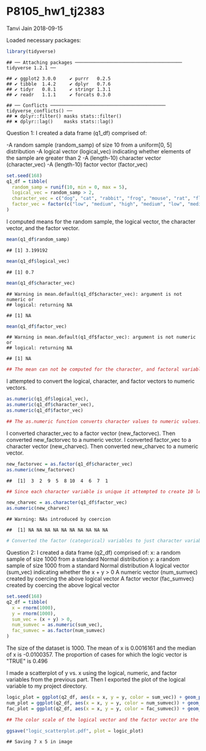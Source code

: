 P8105\_hw1\_tj2383
================
Tanvi Jain
2018-09-15

Loaded necessary packages:

``` r
library(tidyverse)
```

    ## ── Attaching packages ─────────────────────────────────────── tidyverse 1.2.1 ──

    ## ✔ ggplot2 3.0.0     ✔ purrr   0.2.5
    ## ✔ tibble  1.4.2     ✔ dplyr   0.7.6
    ## ✔ tidyr   0.8.1     ✔ stringr 1.3.1
    ## ✔ readr   1.1.1     ✔ forcats 0.3.0

    ## ── Conflicts ────────────────────────────────────────── tidyverse_conflicts() ──
    ## ✖ dplyr::filter() masks stats::filter()
    ## ✖ dplyr::lag()    masks stats::lag()

Question 1: I created a data frame (q1\_df) comprised of:

-A random sample (random\_samp) of size 10 from a uniform\[0, 5\] distribution -A logical vector (logical\_vec) indicating whether elements of the sample are greater than 2 -A (length-10) character vector (character\_vec) -A (length-10) factor vector (factor\_vec)

``` r
set.seed(168)
q1_df = tibble(
  random_samp = runif(10, min = 0, max = 5),
  logical_vec = random_samp > 2,
  character_vec = c("dog", "cat", "rabbit", "frog", "mouse", "rat", "fly", "hippo", "horse", "bird"),
  factor_vec = factor(c("low", "medium", "high", "medium", "low", "medium", "high", "low", "low", "high"))
)
```

I computed means for the random sample, the logical vector, the character vector, and the factor vector.

``` r
mean(q1_df$random_samp)
```

    ## [1] 3.199192

``` r
mean(q1_df$logical_vec)
```

    ## [1] 0.7

``` r
mean(q1_df$character_vec)
```

    ## Warning in mean.default(q1_df$character_vec): argument is not numeric or
    ## logical: returning NA

    ## [1] NA

``` r
mean(q1_df$factor_vec)
```

    ## Warning in mean.default(q1_df$factor_vec): argument is not numeric or
    ## logical: returning NA

    ## [1] NA

``` r
## The mean can not be computed for the character, and factoral variables because the values are not numeric/integers. The mean was calculated for the random_samp of uniform distribution and the logical_vec.
```

I attempted to convert the logical, character, and factor vectors to numeric vectors.

``` r
as.numeric(q1_df$logical_vec),
as.numeric(q1_df$character_vec),
as.numeric(q1_df$factor_vec)

## The as.numeric function converts character values to numeric values. In the logical vector, 0 is FALSE and 1 is TRUE. In the factor vector, 2 is Low, 3 is Medium, and 1 is High. Numeric values cannot be assigned to a character variable.
```

I converted character\_vec to a factor vector (new\_factorvec). Then converted new\_factorvec to a numeric vector. I converted factor\_vec to a character vector (new\_charvec). Then converted new\_charvec to a numeric vector.

``` r
new_factorvec = as.factor(q1_df$character_vec)
as.numeric(new_factorvec)
```

    ##  [1]  3  2  9  5  8 10  4  6  7  1

``` r
## Since each character variable is unique it attempted to create 10 levels when converting to the factor (categorical) variables. Assigned random numbers to the 10 level factor (categorical) variable.

new_charvec = as.character(q1_df$factor_vec)
as.numeric(new_charvec)
```

    ## Warning: NAs introduced by coercion

    ##  [1] NA NA NA NA NA NA NA NA NA NA

``` r
# Converted the factor (categorical) variables to just character variables, as in, did not distinguish the levels. But could not convert from character to nueric because those numeric/integer values cannot be assigned to character variables.
```

Question 2: I created a data frame (q2\_df) comprised of: x: a random sample of size 1000 from a standard Normal distribution y: a random sample of size 1000 from a standard Normal distribution A logical vector (sum\_vec) indicating whether the x + y &gt; 0 A numeric vector (num\_sumvec) created by coercing the above logical vector A factor vector (fac\_sumvec) created by coercing the above logical vector

``` r
set.seed(168)
q2_df = tibble(
  x = rnorm(1000),
  y = rnorm(1000),
  sum_vec = (x + y) > 0,
  num_sumvec = as.numeric(sum_vec),
  fac_sumvec = as.factor(num_sumvec)
)
```

The size of the dataset is 1000. The mean of x is 0.0016161 and the median of x is -0.0100357. The proportion of cases for which the logic vector is "TRUE" is 0.496

I made a scatterplot of y vs. x using the logical, numeric, and factor variables from the previous part. Then I exported the plot of the logical variable to my project directory.

``` r
logic_plot = ggplot(q2_df, aes(x = x, y = y, color = sum_vec)) + geom_point()
num_plot = ggplot(q2_df, aes(x = x, y = y, color = num_sumvec)) + geom_point()
fac_plot = ggplot(q2_df, aes(x = x, y = y, color = fac_sumvec)) + geom_point()

## The color scale of the logical vector and the factor vector are the same, red for FALSE or 0 and blue for TRUE or 1. The color scale of the numeric vector is a gradient that represents the different numeric values with different shades of blue.

ggsave("logic_scatterplot.pdf", plot = logic_plot)
```

    ## Saving 7 x 5 in image
